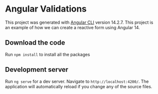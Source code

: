 

# Angular Validations

This project was generated with [Angular CLI](https://github.com/angular/angular-cli) version 14.2.7.
This project is an example of how we can create a reactive form using Angular 14.

## Download the code

Run `npm install` to install all the packages

## Development server

Run `ng serve` for a dev server. Navigate to `http://localhost:4200/`. The application will automatically reload if you change any of the source files.

